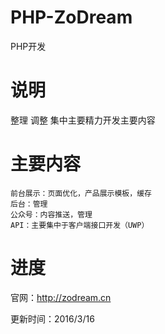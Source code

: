 # PHP-ZoDream
PHP开发

# 说明

整理
调整
集中主要精力开发主要内容

# 主要内容

    前台展示：页面优化，产品展示模板，缓存
    后台：管理
    公众号：内容推送，管理
    API：主要集中于客户端接口开发（UWP）


# 进度

官网：http://zodream.cn


更新时间：2016/3/16

